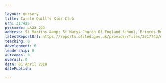 ```yaml
---

layout: nursery
title: Carole Quill's Kids Club
urn: 317425
postcode: LA23 2DD
address: St Martins &amp; St Marys Church Of England School, Princes Road, WINDERMERE, Cumbria, LA23 2DD
latestReportUrl: https://reports.ofsted.gov.uk/provider/files/2717743/urn/317425.pdf
teaching: 0
development: 0
leadership: 0
outcomes: 0
overall: 0
date: 01 April 2018 
datePublish: 

---
```

